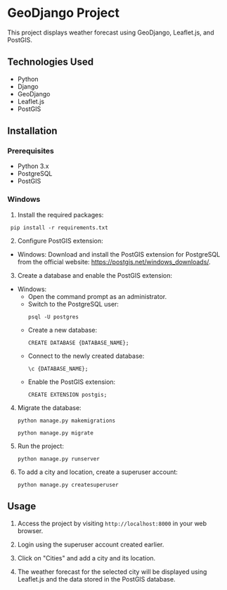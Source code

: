 # GeoDjango Project

This project displays weather forecast using GeoDjango, Leaflet.js, and PostGIS.

## Technologies Used
- Python
- Django
- GeoDjango
- Leaflet.js
- PostGIS

## Installation

### Prerequisites
- Python 3.x
- PostgreSQL
- PostGIS

### Windows

1. Install the required packages:
 ```
  pip install -r requirements.txt
  ```

2. Configure PostGIS extension:
- Windows:
  Download and install the PostGIS extension for PostgreSQL from the official website: https://postgis.net/windows_downloads/.

3. Create a database and enable the PostGIS extension:

- Windows:
  - Open the command prompt as an administrator.
  - Switch to the PostgreSQL user:
    ```
    psql -U postgres
    ```
  - Create a new database:
    ```
    CREATE DATABASE {DATABASE_NAME};
    ```
  - Connect to the newly created database:
    ```
    \c {DATABASE_NAME};
    ```
  - Enable the PostGIS extension:
    ```
    CREATE EXTENSION postgis;
    ```

4. Migrate the database:
    ```
    python manage.py makemigrations
    ```
    ```
    python manage.py migrate
    ```

5. Run the project:
    ```
    python manage.py runserver
    ```

6. To add a city and location, create a superuser account:
    ```
    python manage.py createsuperuser
    ```


## Usage

1. Access the project by visiting `http://localhost:8000` in your web browser.

2. Login using the superuser account created earlier.

3. Click on "Cities" and add a city and its location.

4. The weather forecast for the selected city will be displayed using Leaflet.js and the data stored in the PostGIS database.



